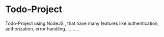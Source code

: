 # Todo-Project
Todo-Project using NodeJS , that have many features like authentication, authorization, error handling...........

